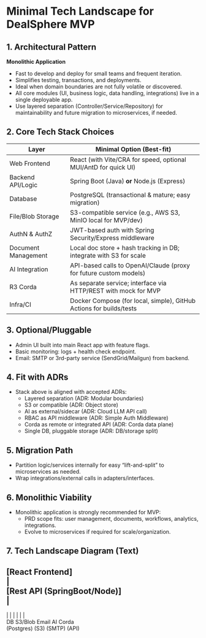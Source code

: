 # Minimal Tech Landscape for DealSphere MVP

## 1. Architectural Pattern

**Monolithic Application**

- Fast to develop and deploy for small teams and frequent iteration.
- Simplifies testing, transactions, and deployments.
- Ideal when domain boundaries are not fully volatile or discovered.
- All core modules (UI, business logic, data handling, integrations) live in a single deployable app.
- Use layered separation (Controller/Service/Repository) for maintainability and future migration to microservices, if needed.

## 2. Core Tech Stack Choices

| Layer                | Minimal Option (Best-fit)                                                    |
|----------------------|------------------------------------------------------------------------------|
| Web Frontend         | React (with Vite/CRA for speed, optional MUI/AntD for quick UI)              |
| Backend API/Logic    | Spring Boot (Java) **or** Node.js (Express)                                  |
| Database             | PostgreSQL (transactional & mature; easy migration)                          |
| File/Blob Storage    | S3-compatible service (e.g., AWS S3, MinIO local for MVP/dev)                |
| AuthN & AuthZ        | JWT-based auth with Spring Security/Express middleware                       |
| Document Management  | Local doc store + hash tracking in DB; integrate with S3 for scale           |
| AI Integration       | API-based calls to OpenAI/Claude (proxy for future custom models)            |
| R3 Corda             | As separate service; interface via HTTP/REST with mock for MVP               |
| Infra/CI             | Docker Compose (for local, simple), GitHub Actions for builds/tests          |

## 3. Optional/Pluggable

- Admin UI built into main React app with feature flags.
- Basic monitoring: logs + health check endpoint.
- Email: SMTP or 3rd-party service (SendGrid/Mailgun) from backend.

## 4. Fit with ADRs

- Stack above is aligned with accepted ADRs:
    - Layered separation (ADR: Modular boundaries)
    - S3 or compatible (ADR: Object store)
    - AI as external/sidecar (ADR: Cloud LLM API call)
    - RBAC as API middleware (ADR: Simple Auth Middleware)
    - Corda as remote or integrated API (ADR: Corda data plane)
    - Single DB, pluggable storage (ADR: DB/storage split)

## 5. Migration Path

- Partition logic/services internally for easy “lift-and-split” to microservices as needed.
- Wrap integrations/external calls in adapters/interfaces.

## 6. Monolithic Viability

- Monolithic application is strongly recommended for MVP:
    - PRD scope fits: user management, documents, workflows, analytics, integrations.
    - Evolve to microservices if required for scale/organization.

## 7. Tech Landscape Diagram (Text)        

[React Frontend]    
       |    
[Rest API (SpringBoot/Node)]    
       |    
-----------------------------    
|     |     |      |    |    |    
DB  S3/Blob Email  AI  Corda            
(Postgres) (S3)   (SMTP) (API)

